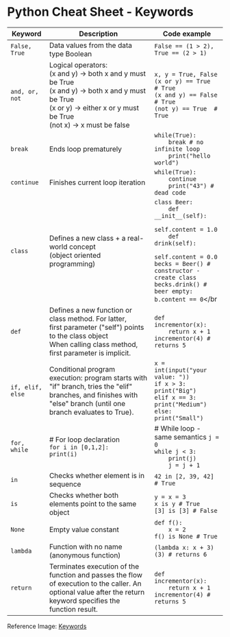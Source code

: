 # Python Cheat Sheet - Keywords

| Keyword          | Description                                                                                                                                                                                  | Code example                                                                                                                                                                                                                                           |
| ---------------- | -------------------------------------------------------------------------------------------------------------------------------------------------------------------------------------------- | ------------------------------------------------------------------------------------------------------------------------------------------------------------------------------------------------------------------------------------------------------ |
| `False, True`    | Data values from the data type Boolean                                                                                                                                                       | `False == (1 > 2), True == (2 > 1)`                                                                                                                                                                                                                    |
| `and, or, not`   | Logical operators:</br>(x and y) -> both x and y must be True </br> (x and y) -> both x and y must be True </br>(x or y) -> either x or y must be True </br>(not x) -> x must be false </br> | `x, y = True, False`</br>`(x or y) == True  # True` </br> `(x and y) == False  # True` </br>`(not y) == True  # True`                                                                                                                                  |
| `break`          | Ends loop prematurely                                                                                                                                                                        | `while(True):` </br> `    break # no infinite loop`</br>`    print("hello world")`                                                                                                                                                                     |
| `continue`       | Finishes current loop iteration                                                                                                                                                              | `while(True):` </br>`    continue` </br>`    print("43") # dead code`                                                                                                                                                                                  |
| `class`          | Defines a new class + a real-world concept</br> (object oriented programming)                                                                                                                | `class Beer:` </br> `    def __init__(self):`</br> `        self.content = 1.0`</br> `    def drink(self):`</br> `        self.content = 0.0`</br> `becks = Beer() # constructor - create class`</br> `becks.drink() # beer empty: b.content == 0`</br |
| `def`            | Defines a new function or class method. For latter, </br>first parameter ("self") points to the class object </br> When calling class method, first parameter is implicit.                   | `def incrementor(x):` </br> `    return x + 1` </br>`incrementor(4) # returns 5`                                                                                                                                                                       |
| `if, elif, else` | Conditional program execution: program starts with </br> "if" branch, tries the "elif" branches, and finishes with</br> "else" branch (until one branch evaluates to True).                  | `x = int(input("your value: "))` </br> `if x > 3: print("Big")` </br> `elif x == 3: print("Medium")` </br> `else: print("Small")`                                                                                                                      |
| `for, while`     | # For loop declaration</br> `for i in [0,1,2]:` </br>`print(i)                                                                                                                            `  | # While loop - same semantics `j = 0` </br> `while j < 3:` </br>`    print(j)` </br> `    j = j + 1`                                                                                                                                                   |
| `in`             | Checks whether element is in sequence                                                                                                                                                        | `42 in [2, 39, 42] # True`                                                                                                                                                                                                                             |
| `is`             | Checks whether both elements point to the same object                                                                                                                                        | `y = x = 3` </br> `x is y # True` </br> `[3] is [3] # False`                                                                                                                                                                                           |
| `None`           | Empty value constant                                                                                                                                                                         | `def f():` </br> `    x = 2` </br> `f() is None # True`                                                                                                                                                                                                |
| `lambda`         | Function with no name (anonymous function)                                                                                                                                                   | `(lambda x: x + 3)(3) # returns 6`                                                                                                                                                                                                                     |
| `return`         | Terminates execution of the function and passes the flow of execution to the caller. An optional value after the return keyword specifies the function result.                               | `def incrementor(x):` </br>`    return x + 1` </br> `incrementor(4) # returns 5`                                                                                                                                                                       |

Reference Image: [Keywords](./img/keywords.png)
